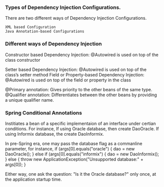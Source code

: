 ### Types of Dependency Injection Configurations. 
  There are two different ways of Dependency Injection Configurations.

    XML based Configuration
    Java Annotation-based Configurations

### Different ways of Dependency Injection
  Constructor based Dependency Injection: @Autowired is used on top of the class constructor
    
  Setter based Dependency Injection: @Autowired is used on top of the class’s setter method
  Field or Property-based Dependency Injection: @Autowired is used on top of the field or property in the class
  
  @Primary annotation: Gives priority to the other beans of the same type.
  @Qualifier annotation: Differentiates between the other beans by providing a unique qualifier name.
  
### Spring Conditional Annotations
  Institiates a bean of a specific implementaion of an interface under certian conditions.
  For instance, If using Oracle database, then create DaoOracle. If using Informix database, the create DaoInformix.
  
  In pre-Spring era, one may pass the database flag as a commanline parameter, for instance,
    if (args[0].equals("oracle") {
      dao = new DaoOracle();
    } else if (args[0].equals("informix") {
      dao = new DaoInformix();
    } else {
      throw new ApplicationException("Unsupported database:" + args[0]);
    }
  
  Either way, one ask the question: "Is it the Oracle database?" only once, at the application startup time.
  
  

